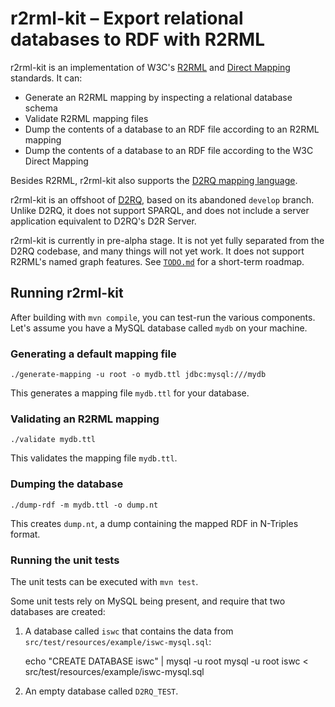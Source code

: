 # r2rml-kit – Export relational databases to RDF with R2RML

r2rml-kit is an implementation of W3C's [R2RML](https://www.w3.org/TR/r2rml/) and [Direct Mapping](https://www.w3.org/TR/rdb-direct-mapping/) standards. It can:

- Generate an R2RML mapping by inspecting a relational database schema
- Validate R2RML mapping files
- Dump the contents of a database to an RDF file according to an R2RML mapping
- Dump the contents of a database to an RDF file according to the W3C Direct Mapping

Besides R2RML, r2rml-kit also supports the [D2RQ mapping language](http://d2rq.org/d2rq-language).

r2rml-kit is an offshoot of [D2RQ](http://d2rq.org/), based on its abandoned `develop` branch. Unlike D2RQ, it does not support SPARQL, and does not include a server application equivalent to D2RQ's D2R Server.

r2rml-kit is currently in pre-alpha stage. It is not yet fully separated from the D2RQ codebase, and many things will not yet work. It does not support R2RML's named graph features. See [`TODO.md`](https://github.com/d2rq/r2rml-kit/blob/master/TODO.md) for a short-term roadmap.

## Running r2rml-kit

After building with `mvn compile`, you can test-run the various components. Let's assume you have a MySQL database called `mydb` on your machine.

### Generating a default mapping file

```./generate-mapping -u root -o mydb.ttl jdbc:mysql:///mydb```

This generates a mapping file `mydb.ttl` for your database.

### Validating an R2RML mapping

```./validate mydb.ttl```

This validates the mapping file `mydb.ttl`.

### Dumping the database

```./dump-rdf -m mydb.ttl -o dump.nt```

This creates `dump.nt`, a dump containing the mapped RDF in N-Triples format.

### Running the unit tests

The unit tests can be executed with `mvn test`.

Some unit tests rely on MySQL being present, and require that two databases are created:

1. A database called `iswc` that contains the data from `src/test/resources/example/iswc-mysql.sql`:

    echo "CREATE DATABASE iswc" | mysql -u root
    mysql -u root iswc < src/test/resources/example/iswc-mysql.sql

2. An empty database called `D2RQ_TEST`.
